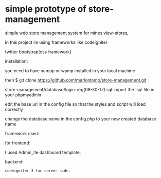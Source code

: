 # simple prototype of store-management

simple web store management system for mines view-stores, 

in this project im using frameworks like codeigniter 

twitter bootstrap(css framework)


installation:

you need to have xampp or wamp installed in your local machine

then $ git clone https://github.com/marlontamo/store-management.git

store-management/database/login-reg(09-30-17).sql import the .sql file in your phpmyadmin

edit the base url in the config file so that the styles and script will load correctly

change the database name in the config.php to your new created database name

framework used:

 for frontend:

   I used Admin_lte dashboard template.


 backend:
   
    codeigniter 3 for server side.   

